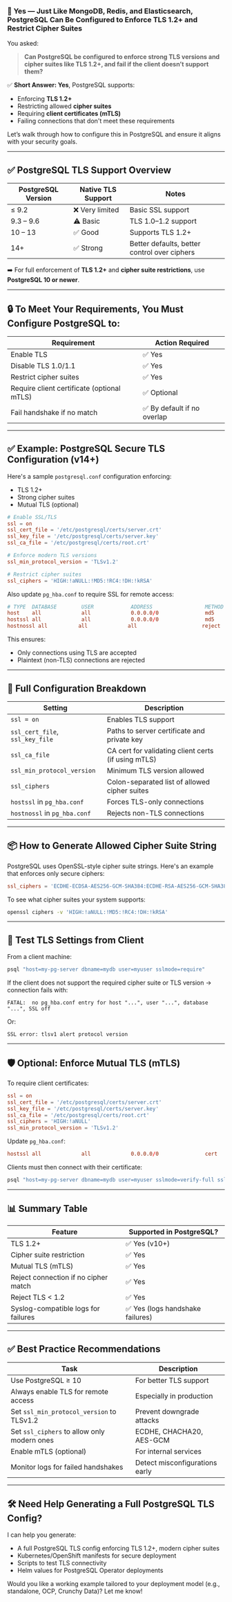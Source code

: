 ### 🔐 **Yes — Just Like MongoDB, Redis, and Elasticsearch, PostgreSQL Can Be Configured to Enforce TLS 1.2+ and Restrict Cipher Suites**

You asked:

> **Can PostgreSQL be configured to enforce strong TLS versions and cipher suites like TLS 1.2+, and fail if the client doesn’t support them?**

✅ **Short Answer: Yes**, PostgreSQL supports:
- Enforcing **TLS 1.2+**
- Restricting allowed **cipher suites**
- Requiring **client certificates (mTLS)**
- Failing connections that don't meet these requirements

Let’s walk through how to configure this in PostgreSQL and ensure it aligns with your security goals.

---

## ✅ PostgreSQL TLS Support Overview

| PostgreSQL Version | Native TLS Support | Notes |
|--------------------|---------------------|-------|
| ≤ 9.2               | ❌ Very limited      | Basic SSL support |
| 9.3 – 9.6          | ⚠️ Basic             | TLS 1.0–1.2 support |
| 10 – 13            | ✅ Good              | Supports TLS 1.2+ |
| 14+                | ✅ Strong            | Better defaults, better control over ciphers |

➡️ For full enforcement of **TLS 1.2+** and **cipher suite restrictions**, use **PostgreSQL 10 or newer**.

---

## 🔒 To Meet Your Requirements, You Must Configure PostgreSQL to:

| Requirement | Action Required |
|-------------|------------------|
| Enable TLS | ✅ Yes |
| Disable TLS 1.0/1.1 | ✅ Yes |
| Restrict cipher suites | ✅ Yes |
| Require client certificate (optional mTLS) | ✅ Optional |
| Fail handshake if no match | ✅ By default if no overlap |

---

## ✅ Example: PostgreSQL Secure TLS Configuration (v14+)

Here's a sample `postgresql.conf` configuration enforcing:

- TLS 1.2+
- Strong cipher suites
- Mutual TLS (optional)

```conf
# Enable SSL/TLS
ssl = on
ssl_cert_file = '/etc/postgresql/certs/server.crt'
ssl_key_file = '/etc/postgresql/certs/server.key'
ssl_ca_file = '/etc/postgresql/certs/root.crt'

# Enforce modern TLS versions
ssl_min_protocol_version = 'TLSv1.2'

# Restrict cipher suites
ssl_ciphers = 'HIGH:!aNULL:!MD5:!RC4:!DH:!kRSA'
```

Also update `pg_hba.conf` to require SSL for remote access:

```conf
# TYPE  DATABASE        USER            ADDRESS                 METHOD
host    all             all             0.0.0.0/0               md5
hostssl all             all             0.0.0.0/0               md5
hostnossl all          all             all                     reject
```

This ensures:
- Only connections using TLS are accepted
- Plaintext (non-TLS) connections are rejected

---

## 🧱 Full Configuration Breakdown

| Setting | Description |
|--------|-------------|
| `ssl = on` | Enables TLS support |
| `ssl_cert_file`, `ssl_key_file` | Paths to server certificate and private key |
| `ssl_ca_file` | CA cert for validating client certs (if using mTLS) |
| `ssl_min_protocol_version` | Minimum TLS version allowed |
| `ssl_ciphers` | Colon-separated list of allowed cipher suites |
| `hostssl` in `pg_hba.conf` | Forces TLS-only connections |
| `hostnossl` in `pg_hba.conf` | Rejects non-TLS connections |

---

## 📦 How to Generate Allowed Cipher Suite String

PostgreSQL uses OpenSSL-style cipher suite strings. Here's an example that enforces only secure ciphers:

```conf
ssl_ciphers = 'ECDHE-ECDSA-AES256-GCM-SHA384:ECDHE-RSA-AES256-GCM-SHA384:ECDHE-ECDSA-CHACHA20-POLY1305:ECDHE-RSA-CHACHA20-POLY1305:DHE-RSA-AES256-GCM-SHA384'
```

To see what cipher suites your system supports:

```bash
openssl ciphers -v 'HIGH:!aNULL:!MD5:!RC4:!DH:!kRSA'
```

---

## 🧪 Test TLS Settings from Client

From a client machine:

```bash
psql "host=my-pg-server dbname=mydb user=myuser sslmode=require"
```

If the client does not support the required cipher suite or TLS version → connection fails with:

```
FATAL:  no pg_hba.conf entry for host "...", user "...", database "...", SSL off
```

Or:

```
SSL error: tlsv1 alert protocol version
```

---

## 🛡️ Optional: Enforce Mutual TLS (mTLS)

To require client certificates:

```conf
ssl = on
ssl_cert_file = '/etc/postgresql/certs/server.crt'
ssl_key_file = '/etc/postgresql/certs/server.key'
ssl_ca_file = '/etc/postgresql/certs/root.crt'
ssl_ciphers = 'HIGH:!aNULL'
ssl_min_protocol_version = 'TLSv1.2'
```

Update `pg_hba.conf`:

```conf
hostssl all             all             0.0.0.0/0               cert
```

Clients must then connect with their certificate:

```bash
psql "host=my-pg-server dbname=mydb user=myuser sslmode=verify-full sslcert=/path/to/client.crt sslkey=/path/to/client.key"
```

---

## 📊 Summary Table

| Feature | Supported in PostgreSQL? |
|--------|---------------------------|
| TLS 1.2+ | ✅ Yes (v10+) |
| Cipher suite restriction | ✅ Yes |
| Mutual TLS (mTLS) | ✅ Yes |
| Reject connection if no cipher match | ✅ Yes |
| Reject TLS < 1.2 | ✅ Yes |
| Syslog-compatible logs for failures | ✅ Yes (logs handshake failures) |

---

## ✅ Best Practice Recommendations

| Task | Description |
|------|-------------|
| Use PostgreSQL ≥ 10 | For better TLS support |
| Always enable TLS for remote access | Especially in production |
| Set `ssl_min_protocol_version` to TLSv1.2 | Prevent downgrade attacks |
| Set `ssl_ciphers` to allow only modern ones | ECDHE, CHACHA20, AES-GCM |
| Enable mTLS (optional) | For internal services |
| Monitor logs for failed handshakes | Detect misconfigurations early |

---

## 🛠 Need Help Generating a Full PostgreSQL TLS Config?

I can help you generate:

- A full PostgreSQL TLS config enforcing TLS 1.2+, modern cipher suites
- Kubernetes/OpenShift manifests for secure deployment
- Scripts to test TLS connectivity
- Helm values for PostgreSQL Operator deployments

Would you like a working example tailored to your deployment model (e.g., standalone, OCP, Crunchy Data)? Let me know!
